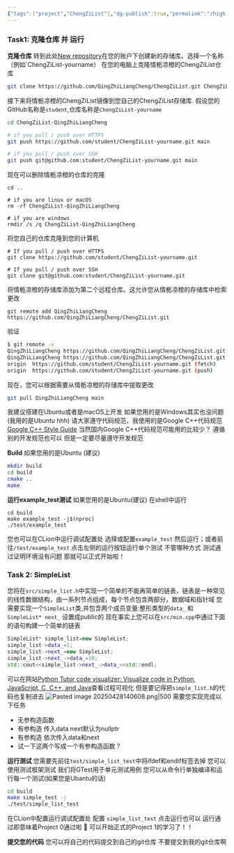 ```yaml
---
{"tags":["project","ChengZiList"],"dg-publish":true,"permalink":"/high-language/CPP/ChengZiList/Project 0：SimpleList/","dgPassFrontmatter":true,"noteIcon":"","created":"2025-04-28T12:54:28.282+08:00","updated":"2025-04-29T22:00:09.626+08:00"}
---
```



### Task1: 克隆仓库 并 运行
**克隆仓库**
转到此处[New repository](https://github.com/new)在您的账户下创建新的存储库。选择一个名称（例如`ChengZiList-yourname）
在您的电脑上克隆情栀凉橙的ChengZiList仓库
```bash
git clone https://github.com/QingZhiLiangCheng/ChengZiList.git ChengZiList-QingZhiLiangCheng
```
接下来将情栀凉橙的ChengZiList镜像到您自己的ChengZiList存储库. 假设您的GitHub名称是`student`,仓库名称是`ChengZiList-yourname`
```bash
cd ChengZiList-QingZhiLiangCheng

# if you pull / push over HTTPS
git push https://github.com/student/ChengZiList-yourname.git main

# if you pull / push over SSH
git push git@github.com:student/ChengZiList-yourname.git main
```
现在可以删除情栀凉橙的仓库的克隆
```shell
cd ..

# if you are linux or macOS
rm -rf ChengZiList-QingZhiLiangCheng

# if you are windows
rmdir /s /q ChengZiList-QingZhiLiangCheng
```
将您自己的仓库克隆到您的计算机
```shell
# If you pull / push over HTTPS
git clone https://github.com/student/ChengZiList-yourname.git

# If you pull / push over SSH
git clone git@github.com:student/ChengZiList-yourname.git
```
将情栀凉橙的存储库添加为第二个远程仓库。这允许您从情栀凉橙的存储库中检索更改
```shell
git remote add QingZhiLiangCheng https://github.com/QingZhiLiangCheng/ChengZiList.git
```
验证
```bash
$ git remote -v
QingZhiLiangCheng https://github.com/QingZhiLiangCheng/ChengZiList.git (fetch)
QingZhiLiangCheng https://github.com/QingZhiLiangCheng/ChengZiList.git (push)
origin  https://github.com/student/ChengZiList-yourname.git (fetch)
origin  https://github.com/student/ChengZiList-yourname.git (push)
```
现在，您可以根据需要从情栀凉橙的存储库中提取更改
```bash
git pull QingZhiLiangCheng main
```
我建议搭建在Ubuntu或者是macOS上开发 如果您用的是Windows其实也没问题(我用的是Ubuntu hhh)
请大家遵守代码规范，我使用的是Google C++代码规范 [Google C++ Style Guide](https://google.github.io/styleguide/cppguide.html) 当然国内Google C++代码规范可能用的比较少？ 遵循别的开发规范也可以 但是一定要尽量遵守开发规范

**Build**
如果您用的是Ubuntu (建议)
```bash
mkdir build
cd build
cmake ..
make
```

**运行example_test测试**
如果您用的是Ubuntu(建议) 在shell中运行
```shell
cd build
make example_test -j$(nproc)
./test/example_test
```
您也可以在CLion中运行调试配置处 选择或配置`example_test` 然后运行；或者前往`/test/example_test` 点击左侧的运行按钮运行单个测试
不管哪种方式 测试通过证明环境没有问题
那就可以正式开始啦！
### Task 2: SimpleList
您将在`src/simple_list.h`中实现一个简单的不能再简单的链表，链表是一种常见的线性数据结构，由一系列节点组成，每个节点包含两部分，数据域和指针域
您需要实现一个`SimpleList`类,并包含两个成员变量:整形类型的`data_` 和`SimpleList* next_` 设置成public的
现在事实上您可以在`src/min.cpp`中通过下面的语句构建一个简单的链表
```cpp
SimpleList* simple_list=new SimpleList;  
simple_list->data_=1;  
simple_list->next_=new SimpleList;  
simple_list->next_->data_=10;  
std::cout<<simple_list->next_->data_<<std::endl;
```
可以在网站[Python Tutor code visualizer: Visualize code in Python, JavaScript, C, C++, and Java](https://pythontutor.com/visualize.html#mode=edit)查看过程可视化 但是要记得把`simple_list.h`的代码也复制进去
![Pasted image 20250428140608.png|500](/img/user/accessory/Pasted%20image%2020250428140608.png)
需要您实现完成以下任务
- 无参构造函数
 - 有参构造 传入data next默认为nullptr  
- 有参构造 依次传入data和next  
- 试一下这两个写成一个有参构造函数？

**运行测试**
您需要先前往`test/simple_list_test`中将ifdef和endif标签去掉
您可以使用测试框架测试 我们将GTest用于单元测试用例 您可以从命令行单独编译和运行每一个测试(如果您是Ubantu的话)
```bash
cd build
make simple_test -j
./test/simple_list_test
```
在CLion中配置运行调试配置处 配置 `simple_list_test` 点击运行也可以
运行通过即意味着Project 0通过啦 🥰  可以开始正式的Project 1的学习了！！

**提交您的代码**
您可以将自己的代码提交到自己的git仓库 不要提交到我的git仓库啊